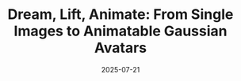 ---
ref: dla
title: "Dream, Lift, Animate: From Single Images to Animatable Gaussian Avatars"
authors: Marcel C. Buehler, Ye Yuan, Xueting Li, Yangyi Huang, Koki Nagano, Umar Iqbal
date: 2025-07-21
venue: "arxiv"
image: https://files.ait.ethz.ch/projects/dla/web/teaser_video.mp4
external_project_page: https://research.nvidia.com/labs/dair/dream-lift-animate/
video: 
talk: 
paper: 
poster: 
data: 
code: 
conference_url: 
equal_contributions:
award:
bibtex: "@misc{buehler2025dla,
      title={Dream, Lift, Animate: From Single Images to Animatable Gaussian Avatars},
      author={Marcel C. Buehler, Ye Yuan, Xueting Li, Yangyi Huang, Koki Nagano, Umar Iqbal},
      year={2025},
      eprint={XXXX.XXXXX},
      archivePrefix={arXiv},
      primaryClass={cs.CV}
}"
---